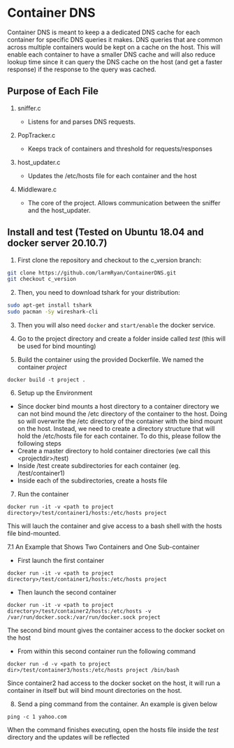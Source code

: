 # Container DNS
Container DNS is meant to keep a a dedicated DNS cache for each container for specific DNS queries it makes. DNS queries that are common across multiple containers would be kept on a cache on the host. This will enable each container to have a smaller DNS cache and will also reduce lookup time since it can query the DNS cache on the host (and get a faster response) if the response to the query was cached.

## Purpose of Each File
1. sniffer.c
    - Listens for and parses DNS requests.

2. PopTracker.c
    - Keeps track of containers and threshold for requests/responses

3. host_updater.c
    - Updates the /etc/hosts file for each container and the host

4. Middleware.c
    - The core of the project. Allows communication between the sniffer and the host_updater.

## Install and test (Tested on Ubuntu 18.04 and docker server 20.10.7)

1. First clone the repository and checkout to the c_version branch:

```bash
git clone https://github.com/larmRyan/ContainerDNS.git
git checkout c_version
```

2. Then, you need to download tshark for your distribution:

```bash
sudo apt-get install tshark
sudo pacman -Sy wireshark-cli
```
3. Then you will also need `docker` and `start/enable` the docker service. 

4. Go to the project directory and create a folder inside called _test_ (this will be used for bind mounting)

5. Build the container using the provided Dockerfile. We named the container _project_
```
docker build -t project .
```

6. Setup up the Environment
- Since docker bind mounts a host directory to a container directory we can not bind mound the /etc directory of the container to the host. Doing so will overwrite the /etc directory of the container with the bind mount on the host. Instead, we need to create a directory structure that will hold the /etc/hosts file for each container. To do this, please follow the following steps
- Create a master directory to hold container directories (we call this &lt;projectdir>/test)
- Inside <projectdir>/test create subdirectories for each container (eg. <projectdir>/test/container1)
- Inside each of the subdirectories, create a hosts file


7. Run the container
```
docker run -it -v <path to project directory>/test/container1/hosts:/etc/hosts project
```
This will lauch the container and give access to a bash shell with the hosts file bind-mounted.

7.1 An Example that Shows Two Containers and One Sub-container
- First launch the first container
```
docker run -it -v <path to project directory>/test/container1/hosts:/etc/hosts project
```
- Then launch the second container
```
docker run -it -v <path to project directory>/test/container2/hosts:/etc/hosts -v /var/run/docker.sock:/var/run/docker.sock project
```
The second bind mount gives the container access to the docker socket on the host
- From within this second container run the following command
```
docker run -d -v <path to project dir>/test/container3/hosts:/etc/hosts project /bin/bash
```
Since container2 had access to the docker socket on the host, it will run a container in itself but will bind mount directories on the host.

8. Send a ping command from the container. An example is given below
```
ping -c 1 yahoo.com
```

When the command finishes executing, open the hosts file inside the _test_ directory and the updates will be reflected

